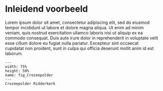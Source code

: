 # Inleidend voorbeeld

Lorem ipsum dolor sit amet, consectetur adipiscing elit, sed do eiusmod tempor incididunt ut labore et dolore magna aliqua. Ut enim ad minim veniam, quis nostrud exercitation ullamco laboris nisi ut aliquip ex ea commodo consequat. Duis aute irure dolor in reprehenderit in voluptate velit esse cillum dolore eu fugiat nulla pariatur. Excepteur sint occaecat cupidatat non proident, sunt in culpa qui officia deserunt mollit anim id est laborum.

``` {figure} /figures/FotoCrezeepolder.JPG
---
width: 75%
height: 50%
name: fig_Crezeepolder
---
Crezeepolder Ridderkerk
``` 

